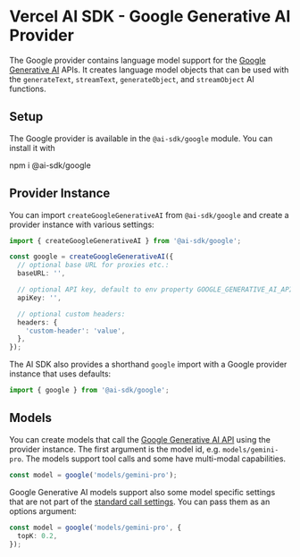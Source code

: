 # Vercel AI SDK - Google Generative AI Provider

The Google provider contains language model support for the [Google Generative AI](https://ai.google/discover/generativeai/) APIs.
It creates language model objects that can be used with the `generateText`, `streamText`, `generateObject`, and `streamObject` AI functions.

## Setup

The Google provider is available in the `@ai-sdk/google` module. You can install it with

npm i @ai-sdk/google

## Provider Instance

You can import `createGoogleGenerativeAI` from `@ai-sdk/google` and create a provider instance with various settings:

```ts
import { createGoogleGenerativeAI } from '@ai-sdk/google';

const google = createGoogleGenerativeAI({
  // optional base URL for proxies etc.:
  baseURL: '',

  // optional API key, default to env property GOOGLE_GENERATIVE_AI_API_KEY:
  apiKey: '',

  // optional custom headers:
  headers: {
    'custom-header': 'value',
  },
});
```

The AI SDK also provides a shorthand `google` import with a Google provider instance that uses defaults:

```ts
import { google } from '@ai-sdk/google';
```

## Models

You can create models that call the [Google Generative AI API](https://ai.google.dev/api/rest) using the provider instance.
The first argument is the model id, e.g. `models/gemini-pro`.
The models support tool calls and some have multi-modal capabilities.

```ts
const model = google('models/gemini-pro');
```

Google Generative AI models support also some model specific settings that are not part of the [standard call settings](/docs/ai-core/settings).
You can pass them as an options argument:

```ts
const model = google('models/gemini-pro', {
  topK: 0.2,
});
```
